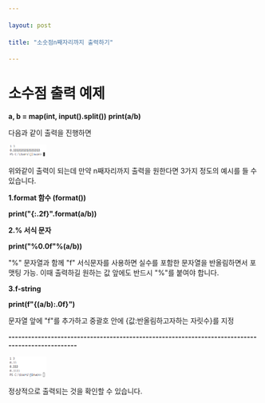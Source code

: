 ```yaml
---

layout: post

title: "소숫점n째자리까지 출력하기"

---
```


# 소수점 출력 예제

**a, b = map(int, input().split())**
**print(a/b)**

다음과 같이 출력을 진행하면 

<img src="/assets/images/3.PNG" width="15%" height="15%" title="제목" alt="아무거나"/>

위와같이 출력이 되는데 만약 n째자리까지 출력을 원한다면 3가지 정도의 예시를 들 수 있습니다.

**1.format 함수 (format())**

**print("{:.2f}".format(a/b))**


**2.% 서식 문자**

**print("%0.0f"%(a/b))**

"%" 문자열과 함께 "f" 서식문자를 사용하면 실수를 포함한 문자열을 반올림하면서 포맷팅 가능.
이때 출력하길 원하는 값 앞에도 반드시 "%"를 붙여야 합니다.

**3.f-string**

**print(f"{(a/b):.0f}")**

문자열 앞에 "f"를 추가하고 중괄호 안에 {값:반올림하고자하는 자릿수}를 지정

**-------------------------------------------------------------------------------------------------**


<img src="/assets/images/4.PNG" width="15%" height="15%" title="제목" alt="아무거나"/>

정상적으로 출력되는 것을 확인할 수 있습니다.
